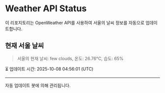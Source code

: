 
# Weather API Status

이 리포지토리는 OpenWeather API를 사용하여 서울의 날씨 정보를 자동으로 업데이트합니다.

## 현재 서울 날씨
> 서울의 현재 날씨: few clouds, 온도: 26.76°C, 습도: 65%

⏳ 업데이트 시간: 2025-10-08 04:56:01 (UTC)

---
자동 업데이트 봇에 의해 관리됩니다.
